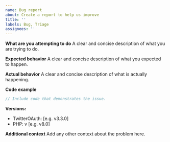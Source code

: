 ```yaml
---
name: Bug report
about: Create a report to help us improve
title: ''
labels: Bug, Triage
assignees: ''
---
```


<!-- DO NOT INCLUDE CONSUMER_SECRET OR ACCESS_TOKEN_SECRET -->

**What are you attempting to do**
A clear and concise description of what you are trying to do.

**Expected behavior**
A clear and concise description of what you expected to happen.

**Actual behavior**
A clear and concise description of what is actually happening.

**Code example**

```php
// Include code that demonstrates the issue.
```

**Versions:**

- TwitterOAuth: [e.g. v3.3.0]
- PHP: v [e.g. v8.0]

**Additional context**
Add any other context about the problem here.
